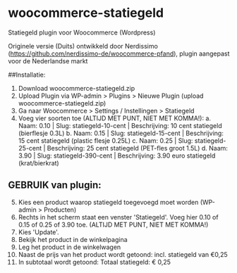 # woocommerce-statiegeld
Statiegeld plugin voor Woocommerce (Wordpress)

Originele versie (Duits) ontwikkeld door Nerdissimo (https://github.com/nerdissimo-de/woocommerce-pfand), plugin aangepast voor de Nederlandse markt

##Installatie:

1. Download woocommerce-statiegeld.zip
2. Upload Plugin via WP-admin > Plugins > Nieuwe Plugin (upload woocommerce-statiegeld.zip)
3. Ga naar Woocommerce > Settings / Instellingen > Statiegeld
4. Voeg vier soorten toe (ALTIJD MET PUNT, NIET MET KOMMA!):
		a. Naam: 0.10 | Slug: statiegeld-10-cent | Beschrijving: 10 cent statiegeld (bierflesje 0.3L)
		b. Naam: 0.15 | Slug: statiegeld-15-cent | Beschrijving: 15 cent statiegeld (plastic flesje 0.25L)
		c. Naam: 0.25 | Slug: statiegeld-25-cent | Beschrijving: 25 cent statiegeld (PET-fles groot 1.5L)
		d. Naam: 3.90 | Slug: statiegeld-390-cent | Beschrijving: 3.90 euro statiegeld (krat/bierkrat)
		
## GEBRUIK van plugin:
5. Kies een product waarop statiegeld toegevoegd moet worden (WP-admin > Producten)
6. Rechts in het scherm staat een venster 'Statiegeld'. Voeg hier 0.10 of 0.15 of 0.25 of 3.90 toe. (ALTIJD MET PUNT, NIET MET KOMMA!)
7. Kies 'Update'.
8. Bekijk het product in de winkelpagina
9. Leg het product in de winkelwagen
10. Naast de prijs van het product wordt getoond: incl. statiegeld van €0,25
11. In subtotaal wordt getoond: Totaal statiegeld: € 0,25
